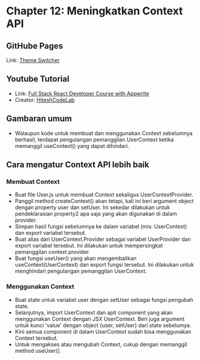 # Chapter 12: Meningkatkan Context API

## GitHube Pages
Link: [Theme Switcher](https://fatahpratam.github.io/tutorial-theme-switcher/)

## Youtube Tutorial
- Link: [Full Stack React Developer Course with Appwrite](https://www.youtube.com/watch?v=Bvwq_S0n2pk)
- Creator: [HiteshCodeLab](https://www.youtube.com/@HiteshCodeLab)

## Gambaran umum
- Walaupun kode untuk membuat dan menggunakan Context sebelumnya berhasil, terdapat pengulangan pemanggilan UserContext ketika memanggil useContext() yang dapat dihindari.

## Cara mengatur Context API lebih baik
### Membuat Context
- Buat file User.js untuk membuat Context sekaligus UserContextProvider.
- Panggil method createContext() akan tetapi, kali ini beri argument object dengan  property user dan setUser. Ini sekedar dilakukan untuk pendeklarasian property2 apa saja yang akan digunakan di dalam provider.
- Simpan hasil fungsi sebelumnya ke dalam variabel (mis: UserContext) dan export variabel tersebut.
- Buat alias dari UserContext.Provider sebagai variabel UserProvider dan export variabel tersebut. Ini dilakukan untuk mempersingkat pemanggilan context provider.
- Buat fungsi useUser() yang akan mengembalikan useContext(UserContext) dan export fungsi tersebut. Ini dilakukan untuk menghindari pengulangan pemanggilan UserContext.

### Menggunakan Context
- Buat state untuk variabel user dengan setUser sebagai fungsi pengubah state.
- Selanjutnya, import UserContext dan apit component yang akan menggunakan Context dengan JSX UserContext. Beri juga argument untuk kunci 'value' dengan object {user, setUser} dari state sebelumya.
- Kini semua component di dalam UserContext sudah bisa menggunakan Context tersebut.
- Untuk mengakses atau mengubah Context, cukup dengan memanggil method useUser().